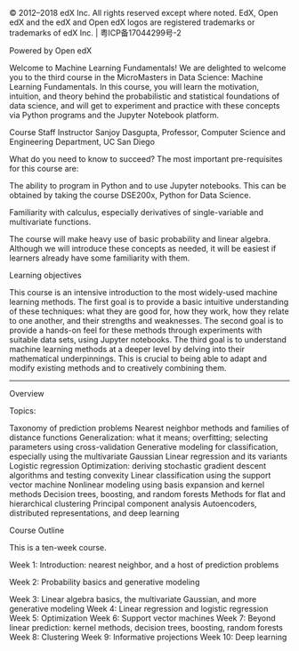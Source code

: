© 2012–2018 edX Inc. All rights reserved except where noted. EdX, Open edX and the edX and Open edX logos are registered trademarks or trademarks of edX Inc. | 粤ICP备17044299号-2

Powered by Open edX

Welcome to Machine Learning Fundamentals!
We are delighted to welcome you to the third course in the MicroMasters in Data Science: Machine Learning Fundamentals. In this course, you will learn the motivation, intuition, and theory behind the probabilistic and statistical foundations of data science, and will get to experiment and practice with these concepts via Python programs and the Jupyter Notebook platform. 

Course Staff
Instructor
Sanjoy Dasgupta, Professor, Computer Science and Engineering Department, UC San Diego

What do you need to know to succeed?
The most important pre-requisites for this course are:

The ability to program in Python and to use Jupyter notebooks. This can be obtained by taking the course DSE200x, Python for Data Science.

Familiarity with calculus, especially derivatives of single-variable and multivariate functions.

The course will make heavy use of basic probability and linear algebra. Although we will introduce these concepts as needed, it will be easiest if learners already have some familiarity with them.

Learning objectives

This course is an intensive introduction to the most widely-used machine learning methods. The first goal is to provide a basic intuitive understanding of these techniques: what they are good for, how they work, how they relate to one another, and their strengths and weaknesses. The second goal is to provide a hands-on feel for these methods through experiments with suitable data sets, using Jupyter notebooks. The third goal is to understand machine learning methods at a deeper level by delving into their mathematical underpinnings. This is crucial to being able to adapt and modify existing methods and to creatively combining them.

__________________________________________________________________________________________________________

Overview

Topics:

Taxonomy of prediction problems
Nearest neighbor methods and families of distance functions
Generalization: what it means; overfitting; selecting parameters using cross-validation
Generative modeling for classification, especially using the multivariate Gaussian
Linear regression and its variants
Logistic regression
Optimization: deriving stochastic gradient descent algorithms and testing convexity
Linear classification using the support vector machine
Nonlinear modeling using basis expansion and kernel methods
Decision trees, boosting, and random forests
Methods for flat and hierarchical clustering
Principal component analysis 
Autoencoders, distributed representations, and deep learning

Course Outline

This is a ten-week course.

Week 1: Introduction: nearest neighbor, and a host of prediction problems

Week 2: Probability basics and generative modeling

Week 3: Linear algebra basics, the multivariate Gaussian, and more generative modeling
Week 4: Linear regression and logistic regression
Week 5: Optimization
Week 6: Support vector machines
Week 7: Beyond linear prediction: kernel methods, decision trees, boosting, random forests
Week 8: Clustering
Week 9: Informative projections
Week 10: Deep learning
